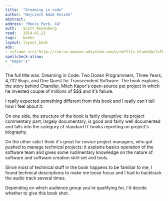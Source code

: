 ```yaml
---
title:	"Dreaming in code"
author: "Wojciech Adam Koszek"
abstract:
address: "Menlo Park, CA"
auth:	Scott Rosenberg
read:	2014-01-22
tags:	books
layout: layout_book
ads:
- <iframe src="http://rcm-na.amazon-adsystem.com/e/cm?lt1=_blank&bc1=FFFFFF&IS2=1&npa=1&bg1=FFFFFF&fc1=000000&lc1=FF0000&t=wkoszek-20&o=1&p=8&l=as4&m=amazon&f=ifr&ref=ss_til&asins=1400082471" style="width:120px;height:240px;" scrolling="no" marginwidth="0" marginheight="0" frameborder="0"></iframe>
spellcheck-allow:
- "Kapor's"
---
```

The full title was: Dreaming in Code: Two Dozen Programmers, Three Years,
4,732 Bugs, and One Quest for Transcendent Software.
The book explains the story behind Chandler, Mitch Kapor's open-source pet
project in which he invested couple of millions of $$$ and it's failure.

I really expected something different from this book and I really can't tell
how I feel about it.

On one side, the structure of the book is fairly disruptive: its project
commentary part, largely documentary, is good and fairly well documented and
falls into the category of standard IT books reporting on project's
biography.

On the other side I think it's great for novice project managers, who got
pushed to manage technical projects: it explains basics operation of the
software team and gives some rudimentary knowledge on the nature of software
and software creation skill-set and tools.

Since most of technical stuff in the book happens to be familiar to me, I
found technical descriptions to make me loose focus and I had to backtrack
the audio track several times.

Depending on which audience group you're qualifying for, I'd decide whether
to give this book shot.

